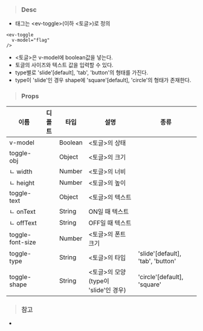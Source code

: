 
>### Desc
 - 태그는 &lt;ev-toggle&gt;(이하 <토글>)로 정의

```
<ev-toggle
  v-model="flag"
/>
```

 - <토글>은 v-model에 boolean값을 넣는다.
 - 토글의 사이즈와 텍스트 값을 입력할 수 있다. 
 - type별로 'slide'[default], 'tab', 'button'의 형태를 가진다.
 - type이 'slide'인 경우 shape에 'square'[default], 'circle'의 형태가 존재한다.

>### Props
  |    이름     |   디폴트   |  타입   |          설명            |                    종류                           |
  |------------ |-----------|---------|-------------------------|---------------------------------------------------|
  | v-model     |           | Boolean | <토글>의 상태 |  |
  | toggle-obj  |           | Object  | <토글>의 크기 |  |
  | ㄴ width    |           | Number  | <토글>의 너비 |  |
  | ㄴ height   |           | Number  | <토글>의 높이 |  |
  | toggle-text |           | Object  | <토글>의 텍스트 |  |
  | ㄴ onText   |           | String  | ON일 때 텍스트 |  |
  | ㄴ offText  |           | String  | OFF일 때 텍스트 |  |
  | toggle-font-size |      | Number  | <토글>의 폰트 크기 |  |
  | toggle-type |           | String  | <토글>의 타입 | 'slide'[default], 'tab', 'button' |
  | toggle-shape|           | String  | <토글>의 모양 (type이 'slide'인 경우) | 'circle'[default], 'square' |


>### 참고
 - 
